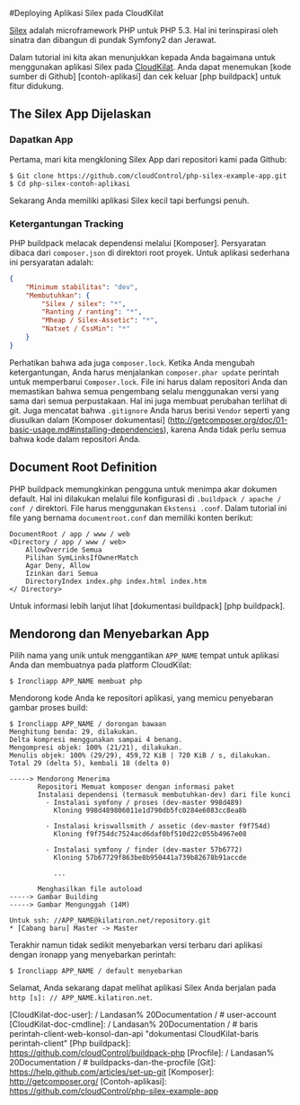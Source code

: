 #Deploying Aplikasi Silex pada CloudKilat

[Silex] adalah microframework PHP untuk PHP 5.3. Hal ini terinspirasi oleh sinatra dan
dibangun di pundak Symfony2 dan Jerawat.

Dalam tutorial ini kita akan menunjukkan kepada Anda bagaimana untuk menggunakan aplikasi Silex pada
[CloudKilat]. Anda dapat menemukan [kode sumber di Github] [contoh-aplikasi] dan cek
keluar [php buildpack] untuk fitur didukung.


## The Silex App Dijelaskan

### Dapatkan App
Pertama, mari kita mengkloning Silex App dari repositori kami pada Github:
~~~ Pesta
$ Git clone https://github.com/cloudControl/php-silex-example-app.git
$ Cd php-silex-contoh-aplikasi
~~~

Sekarang Anda memiliki aplikasi Silex kecil tapi berfungsi penuh.


### Ketergantungan Tracking
PHP buildpack melacak dependensi melalui [Komposer]. Persyaratan dibaca
dari `composer.json` di direktori root proyek. Untuk aplikasi sederhana ini
persyaratan adalah:

~~~ Json
{
    "Minimum stabilitas": "dev",
    "Membutuhkan": {
        "Silex / silex": "*",
        "Ranting / ranting": "*",
        "Mheap / Silex-Assetic": "*",
        "Natxet / CssMin": "*"
    }
}
~~~

Perhatikan bahwa ada juga `composer.lock`. Ketika Anda mengubah ketergantungan,
Anda harus menjalankan `composer.phar update` perintah untuk memperbarui
`Composer.lock`. File ini harus dalam repositori Anda dan memastikan bahwa semua
pengembang selalu menggunakan versi yang sama dari semua perpustakaan. Hal ini juga membuat
perubahan terlihat di git. Juga mencatat bahwa `.gitignore` Anda harus berisi
`Vendor` seperti yang diusulkan dalam
[Komposer dokumentasi] (http://getcomposer.org/doc/01-basic-usage.md#installing-dependencies),
karena Anda tidak perlu semua bahwa kode dalam repositori Anda.


## Document Root Definition

PHP buildpack memungkinkan pengguna untuk menimpa akar dokumen default. Hal ini dilakukan melalui
file konfigurasi di `.buildpack / apache / conf /` direktori. File harus menggunakan
`Ekstensi .conf`. Dalam tutorial ini file yang bernama `documentroot.conf` dan memiliki
konten berikut:
~~~ Conf
DocumentRoot / app / www / web
<Directory / app / www / web>
    AllowOverride Semua
    Pilihan SymLinksIfOwnerMatch
    Agar Deny, Allow
    Izinkan dari Semua
    DirectoryIndex index.php index.html index.htm
</ Directory>
~~~

Untuk informasi lebih lanjut lihat [dokumentasi buildpack] [php buildpack].

## Mendorong dan Menyebarkan App
Pilih nama yang unik untuk menggantikan `APP_NAME` tempat untuk aplikasi Anda dan membuatnya pada platform CloudKilat:
~~~ Pesta
$ Ironcliapp APP_NAME membuat php
~~~

Mendorong kode Anda ke repositori aplikasi, yang memicu penyebaran gambar proses build:
~~~
$ Ironcliapp APP_NAME / dorongan bawaan
Menghitung benda: 29, dilakukan.
Delta kompresi menggunakan sampai 4 benang.
Mengompresi objek: 100% (21/21), dilakukan.
Menulis objek: 100% (29/29), 459,72 KiB | 720 KiB / s, dilakukan.
Total 29 (delta 5), ​​kembali 18 (delta 0)

-----> Mendorong Menerima
       Repositori Memuat komposer dengan informasi paket
       Instalasi dependensi (termasuk membutuhkan-dev) dari file kunci
         - Instalasi symfony / proses (dev-master 998d489)
           Kloning 998d489806011e1d790db5fc0284e6083cc8ea8b

         - Instalasi kriswallsmith / assetic (dev-master f9f754d)
           Kloning f9f754dc7524acd6daf0bf510d22c055b4967e08

         - Instalasi symfony / finder (dev-master 57b6772)
           Kloning 57b67729f863be8b950441a739b82678b91accde

           ...

       Menghasilkan file autoload
-----> Gambar Building
-----> Gambar Mengunggah (14M)

Untuk ssh: //APP_NAME@kilatiron.net/repository.git
* [Cabang baru] Master -> Master
~~~

Terakhir namun tidak sedikit menyebarkan versi terbaru dari aplikasi dengan ironapp yang menyebarkan perintah:
~~~ Pesta
$ Ironcliapp APP_NAME / default menyebarkan
~~~

Selamat, Anda sekarang dapat melihat aplikasi Silex Anda berjalan pada `http [s]: // APP_NAME.kilatiron.net`.


[Silex]: http://silex.sensiolabs.org/
[CloudKilat]: http://www.cloudkilat.com/
[CloudKilat-doc-user]: / Landasan% 20Documentation / # user-account
[CloudKilat-doc-cmdline]: / Landasan% 20Documentation / # baris perintah-client-web-konsol-dan-api "dokumentasi CloudKilat-baris perintah-client"
[Php buildpack]: https://github.com/cloudControl/buildpack-php
[Procfile]: / Landasan% 20Documentation / # buildpacks-dan-the-procfile
[Git]: https://help.github.com/articles/set-up-git
[Komposer]: http://getcomposer.org/
[Contoh-aplikasi]: https://github.com/cloudControl/php-silex-example-app
